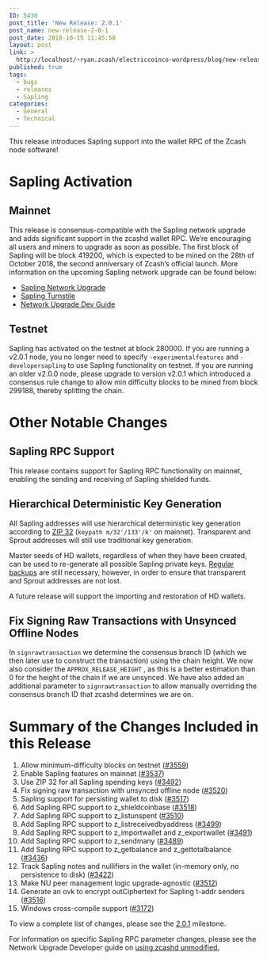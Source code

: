 ```yaml
---
ID: 5430
post_title: 'New Release: 2.0.1'
post_name: new-release-2-0-1
post_date: 2018-10-15 11:45:58
layout: post
link: >
  http://localhost/~ryan.zcash/electriccoinco-wordpress/blog/new-release-2-0-1/
published: true
tags:
  - bugs
  - releases
  - Sapling
categories:
  - General
  - Technical
---
```

<!-- wp:paragraph -->
<p>This release introduces Sapling support into the wallet RPC of the Zcash node software!</p>
<!-- /wp:paragraph -->
<!-- wp:heading {"level":1} -->
<h1>Sapling Activation</h1>
<!-- /wp:heading -->
<!-- wp:heading -->
<h2>Mainnet</h2>
<!-- /wp:heading -->
<!-- wp:paragraph -->
<p>This release is consensus-compatible with the Sapling network upgrade and adds significant support in the zcashd wallet RPC. We’re encouraging all users and miners to upgrade as soon as possible. The first block of Sapling will be block 419200, which is expected to be mined on the 28th of October 2018, the second anniversary of Zcash’s official launch. More information on the upcoming Sapling network upgrade can be found below:</p>
<!-- /wp:paragraph -->
<!-- wp:list -->
<ul><li><a href="https://z.cash/upgrade/sapling.html">Sapling Network Upgrade</a></li><li><a href="https://zcash.readthedocs.io/en/latest/rtd_pages/sapling_turnstile.html">Sapling Turnstile</a></li><li><a href="https://zcash.readthedocs.io/en/latest/rtd_pages/nu_dev_guide.html">Network Upgrade Dev Guide</a></li></ul>
<!-- /wp:list -->
<!-- wp:heading -->
<h2>Testnet</h2>
<!-- /wp:heading -->
<!-- wp:paragraph -->
<p>Sapling has activated on the testnet at block 280000. If you are running a v2.0.1 node, you no longer need to specify&nbsp;<code>-experimentalfeatures</code>&nbsp;and&nbsp;<code>-developersapling</code>&nbsp;to use Sapling functionality on testnet. If you are running an older v2.0.0 node, please upgrade to version v2.0.1 which introduced a consensus rule change to allow min difficulty blocks to be mined from block 299188, thereby splitting the chain.</p>
<!-- /wp:paragraph -->
<!-- wp:heading {"level":1} -->
<h1>Other Notable Changes</h1>
<!-- /wp:heading -->
<!-- wp:heading -->
<h2>Sapling RPC Support</h2>
<!-- /wp:heading -->
<!-- wp:paragraph -->
<p>This release contains support for Sapling RPC functionality on mainnet, enabling the sending and receiving of Sapling shielded funds.</p>
<!-- /wp:paragraph -->
<!-- wp:heading -->
<h2>Hierarchical Deterministic Key Generation</h2>
<!-- /wp:heading -->
<!-- wp:paragraph -->
<p>All Sapling addresses will use hierarchical deterministic key generation according to <a href="https://github.com/zcash/zips/blob/master/zip-0032.rst">ZIP 32</a> (<code>keypath m/32'/133'/k'</code>&nbsp;on mainnet). Transparent and Sprout addresses will still use traditional key generation.</p>
<!-- /wp:paragraph -->
<!-- wp:paragraph -->
<p>Master seeds of HD wallets, regardless of when they have been created, can be used to re-generate all possible Sapling private keys. <a href="https://zcash.readthedocs.io/en/latest/rtd_pages/wallet_backup.html">Regular backups</a> are still necessary, however, in order to ensure that transparent and Sprout addresses are not lost.</p>
<!-- /wp:paragraph -->
<!-- wp:paragraph -->
<p>A future release will support the importing and restoration of HD wallets.</p>
<!-- /wp:paragraph -->
<!-- wp:heading -->
<h2>Fix Signing Raw Transactions with Unsynced Offline Nodes</h2>
<!-- /wp:heading -->
<!-- wp:paragraph -->
<p>In&nbsp;<code>signrawtransaction</code>&nbsp;we determine the consensus branch ID (which we then later use to construct the transaction) using the chain height. We now also consider the&nbsp;<code>APPROX_RELEASE_HEIGHT</code>&nbsp;, as this is a better estimation than 0 for the height of the chain if we are unsynced. We have also added an additional parameter to&nbsp;<code>signrawtransaction</code>&nbsp;to allow manually overriding the consensus branch ID that zcashd determines we are on.</p>
<!-- /wp:paragraph -->
<!-- wp:heading {"level":1} -->
<h1>Summary of the Changes Included in this Release</h1>
<!-- /wp:heading -->
<!-- wp:list {"ordered":true} -->
<ol><li>Allow minimum-difficulty blocks on testnet (<a href="https://github.com/zcash/zcash/pull/3559">#3559</a>)</li><li>Enable Sapling features on mainnet (<a href="https://github.com/zcash/zcash/pull/3537">#3537</a>)</li><li>Use ZIP 32 for all Sapling spending keys (<a href="https://github.com/zcash/zcash/pull/3492">#3492</a>)</li><li>Fix signing raw transaction with unsynced offline node (<a href="https://github.com/zcash/zcash/pull/3520">#3520</a>)</li><li>Sapling support for persisting wallet to disk (<a href="https://github.com/zcash/zcash/pull/3517">#3517</a>)</li><li>Add Sapling RPC support to z_shieldcoinbase (<a href="https://github.com/zcash/zcash/pull/3518">#3518</a>)</li><li>Add Sapling RPC support to z_listunspent (<a href="https://github.com/zcash/zcash/pull/3510">#3510</a>)</li><li>Add Sapling RPC support to z_listreceivedbyaddress (<a href="https://github.com/zcash/zcash/pull/3499">#3499</a>)</li><li>Add Sapling RPC support to z_importwallet and z_exportwallet (<a href="https://github.com/zcash/zcash/pull/3491">#3491</a>)</li><li>Add Sapling RPC support to z_sendmany (<a href="https://github.com/zcash/zcash/pull/3489">#3489</a>)</li><li>Add Sapling RPC support to z_getbalance and z_gettotalbalance (<a href="https://github.com/zcash/zcash/pull/3436">#3436</a>)</li><li>Track Sapling notes and nullifiers in the wallet (in-memory only, no persistence to disk) (<a href="https://github.com/zcash/zcash/pull/3422">#3422</a>)</li><li>Make NU peer management logic upgrade-agnostic (<a href="https://github.com/zcash/zcash/pull/3512">#3512</a>)</li><li>Generate an ovk to encrypt outCiphertext for Sapling t-addr senders (<a href="https://github.com/zcash/zcash/pull/3516">#3516</a>)</li><li>Windows cross-compile support (<a href="https://github.com/zcash/zcash/pull/3172">#3172</a>)</li></ol>
<!-- /wp:list -->
<!-- wp:paragraph -->
<p>To view a complete list of changes, please see the&nbsp;<a href="https://github.com/zcash/zcash/pulls?q=is%3Apr+is%3Aclosed+milestone%3Av2.0.1">2.0.1</a>&nbsp;milestone.</p>
<!-- /wp:paragraph -->
<!-- wp:paragraph -->
<p>For information on specific Sapling RPC parameter changes, please see the Network Upgrade Developer guide on&nbsp;<a href="https://zcash.readthedocs.io/en/latest/rtd_pages/nu_dev_guide.html#using-zcashd-unmodified">using zcashd unmodified.</a></p>
<!-- /wp:paragraph -->
<!-- wp:paragraph -->
<p>&nbsp;</p>
<!-- /wp:paragraph -->